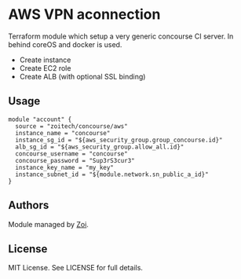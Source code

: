 # AWS VPN aconnection
Terraform module which setup a very generic concourse CI server.
In behind coreOS and docker is used.
* Create instance
* Create EC2 role
* Create ALB (with optional SSL binding)


## Usage
```hcl
module "account" {
  source = "zoitech/concourse/aws"
  instance_name = "concourse"
  instance_sg_id = "${aws_security_group.group_concourse.id}"
  alb_sg_id = "${aws_security_group.allow_all.id}"
  concourse_username = "concourse"
  concourse_password = "Sup3rS3cur3"
  instance_key_name = "my_key"
  instance_subnet_id = "${module.network.sn_public_a_id}"
}
```

## Authors
Module managed by [Zoi](https://github.com/zoitech).

## License
MIT License. See LICENSE for full details.
